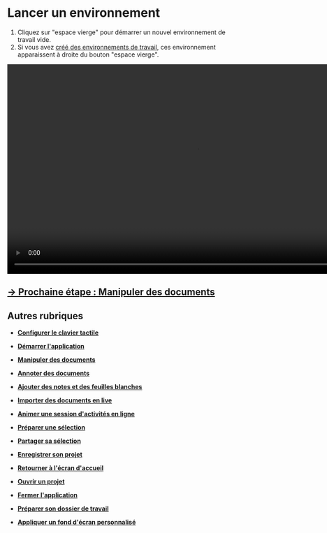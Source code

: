 # Lancer un environnement

1. Cliquez sur "espace vierge" pour démarrer un nouvel environnement de travail vide.
2. Si vous avez [créé des environnements de travail](./prepare-content.md), ces environnement apparaissent à droite du bouton "espace vierge".

<video controls muted loop autoplay width="864" height="480">
	<source src="./media/launch-empty.mp4" type="video/mp4">
</video>

## [&rarr; Prochaine étape : Manipuler des documents](./manipulate-doc.md)

## Autres rubriques
* [**Configurer le clavier tactile**](./clavier-tactile.md)
* [**Démarrer l'application**](./start-app.md)
* [**Manipuler des documents**](./manipulate-doc.md)
* [**Annoter des documents**](./annotate.md)
* [**Ajouter des notes et des feuilles blanches**](./add-notes.md)
* [**Importer des documents en live**](./import-docs.md)
* [**Animer une session d'activités en ligne**](./companion.md)
* [**Préparer une sélection**](./prepare-selection.md)
* [**Partager sa sélection**](./share-selection.md)
* [**Enregistrer son projet**](./save-project.md)
* [**Retourner à l'écran d'accueil**](./back-home.md)
* [**Ouvrir un projet**](./open-project.md)
* [**Fermer l'application**](./close-app.md)

* [**Préparer son dossier de travail**](./prepare-content.md)
* [**Appliquer un fond d'écran personnalisé**](./change-background.md)

